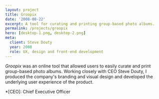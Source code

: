 ```yaml
---
layout: project
title: Groopix
date: '2008-08-22'
excerpt: A tool for curating and printing group-based photo albums.
permalink: /projects/groopix
hero: [desktop-1.png, desktop-2.png]
meta:
  client: Steve Douty
  year: 2008
  role: UX, design and front-end development
---
```

_Groopix_ was an online tool that allowed users to easily curate and print group-based photo albums. Working closely with CEO Steve Douty, I produced the company's branding and visual design and developed the underlying user experience of the product.

*[CEO]: Chief Executive Officer
